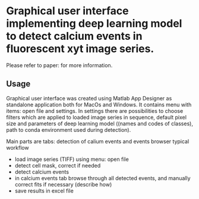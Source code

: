 # Graphical user interface implementing deep learning model to detect calcium events in fluorescent xyt image series.
Please refer to paper:   for more information.
## Usage
Graphical user interface was created using Matlab App Designer as standalone application both for MacOs and Windows.
It contains menu with items: open file and settings.
In settings there are possibilities to choose filters which are applied to loaded image series in sequence, default pixel size and parameters of deep learning model ((names and codes of classes), path to conda environment used during detection).

Main parts are tabs: detection of calium events and events browser
typical workflow
- load image series (TIFF) using menu: open file
- detect cell mask, correct if needed
- detect calcium events
- in calcium events tab browse through all detected events, and manually correct fits if necessary (describe how)
- save results in excel file

